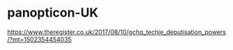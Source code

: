 # panopticon-UK

https://www.theregister.co.uk/2017/08/10/gchq_techie_deputisation_powers/?mt=1502354454035

